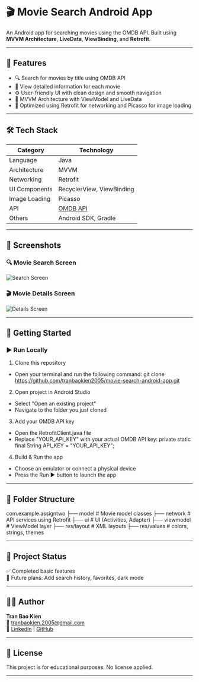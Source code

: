 # 🎬 Movie Search Android App

An Android app for searching movies using the OMDB API. Built using **MVVM Architecture**, **LiveData**, **ViewBinding**, and **Retrofit**.

---

## 📱 Features

- 🔍 Search for movies by title using OMDB API
- 📄 View detailed information for each movie
- ⚙️ User-friendly UI with clean design and smooth navigation
- 🧱 MVVM Architecture with ViewModel and LiveData
- 🚀 Optimized using Retrofit for networking and Picasso for image loading

---

## 🛠️ Tech Stack

| Category         | Technology                                      |
|------------------|--------------------------------------------------|
| Language         | Java                                             |
| Architecture     | MVVM                                             |
| Networking       | Retrofit                                         |
| UI Components    | RecyclerView, ViewBinding                       |
| Image Loading    | Picasso                                          |
| API              | [OMDB API](https://www.omdbapi.com/)            |
| Others           | Android SDK, Gradle                             |

---

## 📸 Screenshots

### 🔍 Movie Search Screen  
![Search Screen](https://github.com/user-attachments/assets/22d33935-6333-42cd-86f5-44420530528f)

### 🎬 Movie Details Screen  
![Details Screen](https://github.com/user-attachments/assets/d5716416-6422-4b09-b2dc-9fdd3b12e8e2)

---

## 🚀 Getting Started

### ▶️ Run Locally

1. Clone this repository
- Open your terminal and run the following command:
  git clone https://github.com/tranbaokien2005/movie-search-android-app.git

2. Open project in Android Studio
- Select "Open an existing project"
- Navigate to the folder you just cloned

3. Add your OMDB API key
- Open the RetrofitClient.java file
- Replace "YOUR_API_KEY" with your actual OMDB API key:
  private static final String API_KEY = "YOUR_API_KEY";

4. Build & Run the app
- Choose an emulator or connect a physical device
- Press the Run ▶️ button to launch the app

---

## 🧠 Folder Structure
com.example.assigntwo
├── model # Movie model classes
├── network # API services using Retrofit
├── ui # UI (Activities, Adapter)
├── viewmodel # ViewModel layer
├── res/layout # XML layouts
├── res/values # colors, strings, themes

---

## 📌 Project Status

✅ Completed basic features  
🎯 Future plans: Add search history, favorites, dark mode

---

## 🙋‍♂️ Author

**Tran Bao Kien**  
📧 tranbaokien.2005@gmail.com  
🔗 [LinkedIn](www.linkedin.com/in/bao-kien-tran) | [GitHub](https://github.com/tranbaokien2005)

---

## 📄 License

This project is for educational purposes. No license applied.


---

